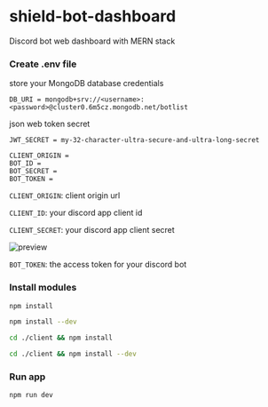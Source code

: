 # shield-bot-dashboard

Discord bot web dashboard with MERN stack

### Create .env file

store your MongoDB database credentials

```
DB_URI = mongodb+srv://<username>:<password>@cluster0.6m5cz.mongodb.net/botlist
```

json web token secret

```
JWT_SECRET = my-32-character-ultra-secure-and-ultra-long-secret
```

```
CLIENT_ORIGIN =
BOT_ID = 
BOT_SECRET = 
BOT_TOKEN =
```
`CLIENT_ORIGIN`: client origin url

`CLIENT_ID`: your discord app client id

`CLIENT_SECRET`: your discord app client secret

![preview](https://i.postimg.cc/K8tVxHF8/Screenshot-2022-02-20-162158.png)

`BOT_TOKEN`: the access token for your discord bot

### Install modules

```bash
npm install
```

```bash
npm install --dev
```

```bash
cd ./client && npm install
```

```bash
cd ./client && npm install --dev
```

### Run app

```bash
npm run dev
```